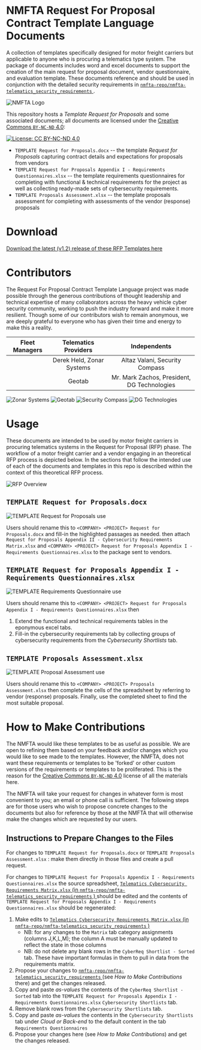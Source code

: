 # NMFTA Request For Proposal Contract Template Language Documents

A collection of templates specifically designed for motor freight carriers but applicable to anyone who is procuring a telematics type system. The package of documents includes word and excel documents to support the creation of the main request for proposal document, vendor questionnaire, and evaluation template. These documents reference and should be used in conjunction with the detailed security requirements in [ `nmfta-repo/nmfta-telematics_security_requirements` ](https://github.com/nmfta-repo/nmfta-telematics_security_requirements/).

![NMFTA Logo](https://raw.githubusercontent.com/nmfta-repo/nmfta-rfp_templates/master/media/image1.png)

This repository hosts a *Template Request for Proposals* and some associated documents; all documents are licensed under the [Creative Commons `BY-NC-ND` 4.0](https://creativecommons.org/licenses/by-nc-nd/4.0/):

[![License: CC BY-NC-ND 4.0](https://licensebuttons.net/l/by-nc-nd/4.0/80x15.png)](https://creativecommons.org/licenses/by-nc-nd/4.0/)

* `TEMPLATE Request for Proposals.docx` --  the template *Request for Proposals* capturing contract details and expectations for proposals from vendors
* `TEMPLATE Request for Proposals Appendix I - Requirements Questionnaires.xlsx` -- the template requirements questionnaires for completing with functional & technical requirements for the project as well as collecting ready-made sets of cybersecurity requirements.
* `TEMPLATE Proposals Assessment.xlsx` -- the template proposals assessment for completing with assessments of the vendor (response) proposals

# Download

[Download the latest (v1.2) release of these RFP Templates here](https://github.com/nmfta-repo/nmfta-rfp_templates/releases/download/v1.2/nmfta-rfp_templates-v1.2.zip)

# Contributors

The Request For Proposal Contract Template Language project was made possible through the generous contributions of
thought leadership and technical expertise of many collaborators across the heavy vehicle cyber security community,
working to push the industry forward and make it more resilient. Though some of our contributors wish to remain
anonymous, we are deeply grateful to everyone who has given their time and energy to make this a reality.


| **Fleet Managers**   | **Telematics Providers** | **Independents**                                                |
|:--------------------:|:------------------------:|:---------------------------------------------------------------:|
|                      | Derek Held, Zonar Systems| Altaz Valani, Security Compass                                  |
|                      | Geotab                   | Mr. Mark Zachos, President, DG Technologies                     |

![Zonar Systems](https://raw.githubusercontent.com/nmfta-repo/nmfta-rfp_templates/master/media/zonar-logo-RGB-750.png) ![Geotab](https://raw.githubusercontent.com/nmfta-repo/nmfta-rfp_templates/master/media/geotab-logo_full-colour-rgb_resized.png) ![Security Compass](https://raw.githubusercontent.com/nmfta-repo/nmfta-rfp_templates/master/media/securitycompass-logo-resized.jpg) ![DG Technologies](https://raw.githubusercontent.com/nmfta-repo/nmfta-rfp_templates/master/media/dg-logo.png)

# Usage

These documents are intended to be used by motor freight carriers in procuring telematics systems in the Request for Proposal (RFP) phase. The workflow of a motor freight carrier and a vendor engaging in an theoretical RFP process is depicted below. In the sections that follow the intended use of each of the documents and templates in this repo is described within the context of this theoretical RFP process.

![RFP Overview](https://raw.githubusercontent.com/nmfta-repo/nmfta-rfp_templates/master/media/overview.PNG)

## `TEMPLATE Request for Proposals.docx`

![TEMPLATE Request for Proposals use](https://raw.githubusercontent.com/nmfta-repo/nmfta-rfp_templates/master/media/template_rfp.PNG)

Users should rename this to `<COMPANY> <PROJECT> Request for Proposals.docx` and fill-in the highlighted passages as needed. then attach `Request for Proposals Appendix II - Cybersecurity Requirements Matrix.xlsx` and `<COMPANY> <PROJECT> Request for Proposals Appendix I - Requirements Questionnaires.xlsx` to the package sent to vendors.

## `TEMPLATE Request for Proposals Appendix I - Requirements Questionnaires.xlsx`

![TEMPLATE Requirements Questionnaire use](https://raw.githubusercontent.com/nmfta-repo/nmfta-rfp_templates/master/media/template_questionnaire.PNG)

Users should rename this to `<COMPANY> <PROJECT> Request for Proposals Appendix I - Requirements Questionnaires.xlsx` then

1. Extend the functional and technical requirements tables in the eponymous excel tabs.
2. Fill-in the cybersecurity requirements tab by collecting groups of cybersecurity requirements from the *Cybersecurity Shortlists* tab.

## `TEMPLATE Proposals Assessment.xlsx`

![TEMPLATE Proposal Assessment use](https://raw.githubusercontent.com/nmfta-repo/nmfta-rfp_templates/master/media/template_assessment.PNG)

Users should rename this to `<COMPANY> <PROJECT> Proposals Assessment.xlsx` then complete the cells of the spreadsheet by referring to vendor (response) proposals. Finally, use the completed sheet to find the most suitable proposal.

# How to Make Contributions

The NMFTA would like these templates to be as useful as possible. We are open to refining them based on your feedback and/or changes which you would like to see made to the templates. However, the NMFTA, does not want these requirements or templates to be 'forked' or other custom versions of the requirements or templates to be proliferated. This is the reason for the [Creative Commons `BY-NC-ND` 4.0](https://creativecommons.org/licenses/by-nc-nd/4.0/) license of all the materials here.

The NMFTA will take your request for changes in whatever form is most convenient to you; an email or phone call is sufficient. The following steps are for those users who wish to propose concrete changes to the documents but also for reference by those at the NMFTA that will otherwise make the changes which are requested by our users.

## Instructions to Prepare Changes to the Files

For changes to `TEMPLATE Request for Proposals.docx` or `TEMPLATE Proposals Assessment.xlsx` : make them directly in those files and create a pull request.

For changes to `TEMPLATE Request for Proposals Appendix I - Requirements Questionnaires.xlsx` the source spreadsheet, [ `Telematics Cybersecurity Requirements Matrix.xlsx` (in `nmfta-repo/nmfta-telematics_security_requirements` ) ](https://github.com/nmfta-repo/nmfta-telematics_security_requirements/blob/master/Telematics%20Cybersecurity%20Requirements%20Matrix.xlsx) should be edited and the contents of `TEMPLATE Request for Proposals Appendix I - Requirements Questionnaires.xlsx` should be regenerated:

1. Make edits to [ `Telematics Cybersecurity Requirements Matrix.xlsx` (in `nmfta-repo/nmfta-telematics_security_requirements` ) ](https://github.com/nmfta-repo/nmfta-telematics_security_requirements/blob/master/Telematics%20Cybersecurity%20Requirements%20Matrix.xlsx)
	* NB: for any changes to the `Matrix` tab category assignments (columns J,K,L,M); the column A must be manually updated to reflect the state in those columns
	* NB: do not delete any blank rows in the `CyberReq Shortlist - Sorted` tab. These have important formulas in them to pull in data from the requirements matrix.
2. Propose your changes to [ `nmfta-repo/nmfta-telematics_security_requirements` ](https://github.com/nmfta-repo/nmfta-telematics_security_requirements/) (see *How to Make Contributions* there) and get the changes released.
3. Copy and paste _as-values_ the contents of the `CyberReq Shortlist - Sorted` tab into the `TEMPLATE Request for Proposals Appendix I - Requirements Questionnaires.xlsx` `Cybersecurity Shortlists` tab.
4. Remove blank rows from the `Cybersecurity Shortlists` tab.
5. Copy and paste _as-values_ the contents in the `Cybersecurity Shortlists` tab under *Cloud or Back-end* to the default content in the tab `Requirements Questionnaires`
6. Propose your changes here (see *How to Make Contributions*) and get the changes released.
